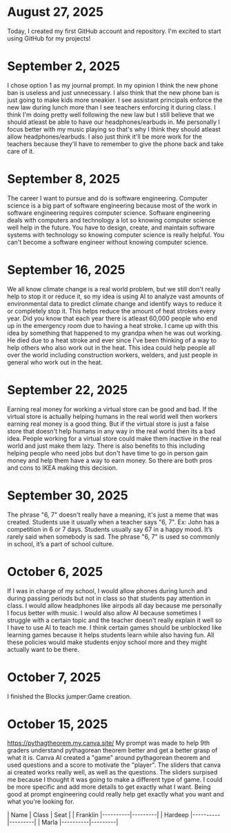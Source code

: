 # August 27, 2025

Today, I created my first GitHub account and repository. I'm excited to start using GitHub for my projects!

# September 2, 2025

I chose option 1 as my journal prompt. In my opinion I think the new phone ban is useless and just unnecessary. I also think that the new phone ban is just going to make kids more sneakier. I see assistant principals enforce the new law during lunch more than I see teachers enforcing it during class. I think I'm doing pretty well following the new law but I still believe that we should atleast be able to have our headphones/earbuds in. Me personally I focus better with my music playing so that's why I think they should atleast allow headphones/earbuds. I also just think it'll be more work for the teachers because they'll have to remember to give the phone back and take care of it.

# September 8, 2025

The career I want to pursue and do is software engineering. Computer science is a big part of software engineering because most of the work in software engineering requires computer science. Software engineering deals with computers and technology a lot so knowing computer science well help in the future. You have to design, create, and maintain software systems with technology so knowing computer science is really helpful. You can't become a software engineer without knowing computer science.

# September 16, 2025

We all know climate change is a real world problem, but we still don't really help to stop it or reduce it, so my idea is using AI to analyze vast amounts of environmental data to predict climate change and identify ways to reduce it or completely stop it. This helps reduce the amount of heat strokes every year. Did you know that each year there is atleast 60,000 people who end up in the emergency room due to having a heat stroke. I came up with this idea by something that happened to my grandpa when he was out working. He died due to a heat stroke and ever since I've been thinking of a way to help others who also work out in the heat. This idea could help people all over the world including construction workers, welders, and just people in general who work out in the heat.

# September 22, 2025

Earning real money for working a virtual store can be good and bad. If the virtual store is actually helping humans in the real world well then workers earning real money is a good thing. But if the virtual store is just a false store that doesn't help humans in any way in the real world then its a bad idea. People working for a virtual store could make them inactive in the real world and just make them lazy. There is also benefits to this including helping people who need jobs but don't have time to go in person gain money and help them have a way to earn money. So there are both pros and cons to IKEA making this decision.

# September 30, 2025

The phrase "6, 7" doesn't really have a meaning, it's just a meme that was created. Students use it usually when a teacher says "6, 7". Ex: John has a competition in 6 or 7 days. Students usually say 67 in a happy mood. It’s rarely said when somebody is sad. The phrase "6, 7" is used so commonly in school, it’s a part of school culture.

# October 6, 2025

  If I was in charge of my school, I would allow phones during lunch and during passing periods but not in class so that students pay attention in class. I would allow headphones like airpods all day because me personally I focus better with music. I would also allow AI because sometimes I struggle with a certain topic and the teacher doesn't really explain it well so I have to use AI to teach me. I think certain games should be unblocked like learning games because it helps students learn while also having fun. All these policies would make students enjoy school more and they might actually want to be there.

# October 7, 2025

I finished the Blocks jumper:Game creation.

# October 15, 2025

https://pythagtheorem.my.canva.site/
My prompt was made to help 9th graders understand pythagorean theorem better and get a better grasp of what it is. Canva AI created a "game" around pythagorean theorem and used questions and a score to motivate the "player". The sliders that canva ai created works really well, as well as the questions. The sliders surpised me because I thought it was going to make a different type of game. I could be more specific and add more details to get exactly what I want. Being good at prompt engineering could really help get exactly what you want and what you're looking for.

|  Name      |   Class  |   Seat  |
|  Franklin  |----------|---------|
|  Hardeep   |----------|---------|
|  Marla     |----------|---------|
